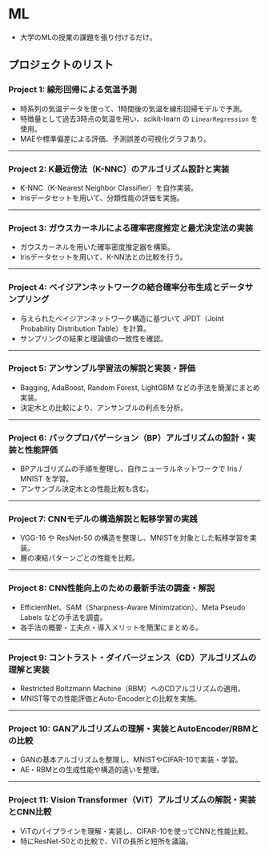 # ML
* 大学のMLの授業の課題を張り付けるだけ。

## プロジェクトのリスト

### Project 1: 線形回帰による気温予測
- 時系列の気温データを使って、1時間後の気温を線形回帰モデルで予測。
- 特徴量として過去3時点の気温を用い、scikit-learn の `LinearRegression` を使用。
- MAEや標準偏差による評価、予測誤差の可視化グラフあり。

---

### Project 2: K最近傍法（K-NNC）のアルゴリズム設計と実装
- K-NNC（K-Nearest Neighbor Classifier）を自作実装。
- Irisデータセットを用いて、分類性能の評価を実施。

---

### Project 3: ガウスカーネルによる確率密度推定と最尤決定法の実装
- ガウスカーネルを用いた確率密度推定器を構築。
- Irisデータセットを用いて、K-NN法との比較を行う。

---

### Project 4: ベイジアンネットワークの結合確率分布生成とデータサンプリング
- 与えられたベイジアンネットワーク構造に基づいて JPDT（Joint Probability Distribution Table）を計算。
- サンプリングの結果と理論値の一致性を確認。

---

### Project 5: アンサンブル学習法の解説と実装・評価
- Bagging, AdaBoost, Random Forest, LightGBM などの手法を簡潔にまとめ実装。
- 決定木との比較により、アンサンブルの利点を分析。

---

### Project 6: バックプロパゲーション（BP）アルゴリズムの設計・実装と性能評価
- BPアルゴリズムの手順を整理し、自作ニューラルネットワークで Iris / MNIST を学習。
- アンサンブル決定木との性能比較も含む。

---

### Project 7: CNNモデルの構造解説と転移学習の実践
- VGG-16 や ResNet-50 の構造を整理し、MNISTを対象とした転移学習を実装。
- 層の凍結パターンごとの性能を比較。

---

### Project 8: CNN性能向上のための最新手法の調査・解説
- EfficientNet、SAM（Sharpness-Aware Minimization）、Meta Pseudo Labels などの手法を調査。
- 各手法の概要・工夫点・導入メリットを簡潔にまとめる。

---

### Project 9: コントラスト・ダイバージェンス（CD）アルゴリズムの理解と実装
- Restricted Boltzmann Machine（RBM）へのCDアルゴリズムの適用。
- MNIST等での性能評価とAuto-Encoderとの比較を実施。

---

### Project 10: GANアルゴリズムの理解・実装とAutoEncoder/RBMとの比較
- GANの基本アルゴリズムを整理し、MNISTやCIFAR-10で実装・学習。
- AE・RBMとの生成性能や構造的違いを整理。

---

### Project 11: Vision Transformer（ViT）アルゴリズムの解説・実装とCNN比較
- ViTのパイプラインを理解・実装し、CIFAR-10を使ってCNNと性能比較。
- 特にResNet-50との比較で、ViTの長所と短所を議論。
